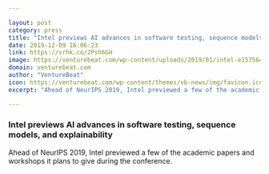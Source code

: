 ```yaml
---

layout: post
category: press
title: "Intel previews AI advances in software testing, sequence models, and explainability"
date: 2019-12-09 16:06:23
link: https://vrhk.co/2Psh6GH
image: https://venturebeat.com/wp-content/uploads/2019/01/intel-e1575642191411.jpg?w=1200&strip=all
domain: venturebeat.com
author: "VentureBeat"
icon: https://venturebeat.com/wp-content/themes/vb-news/img/favicon.ico
excerpt: "Ahead of NeurIPS 2019, Intel previewed a few of the academic papers and workshops it plans to give during the conference."

---
```


### Intel previews AI advances in software testing, sequence models, and explainability

Ahead of NeurIPS 2019, Intel previewed a few of the academic papers and workshops it plans to give during the conference.